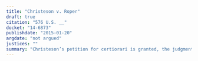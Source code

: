 ```yaml
---
title: "Christeson v. Roper"
draft: true
citation: "576 U.S. __"
docket: "14-6873"
publishdate: "2015-01-20"
argdate: "not argued"
justices: ""
summary: "Christeson’s petition for certiorari is granted, the judgment of the Eighth Circuit is reversed, and the case is remanded for further proceedings."
---
```



